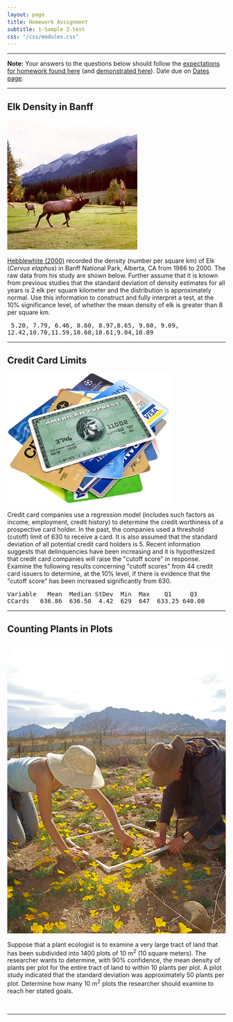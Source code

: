 ```yaml
---
layout: page
title: Homework Assignment
subtitle: 1-Sample Z-test
css: "/css/modules.css"
---
```


----

<div class="alert alert-warning">
<strong>Note:</strong> Your answers to the questions below should follow the <a href="../resources/hwformat" target="_blank">expectations for homework found here</a> (and <a href="../resources/FAQ/FAQs/HWFormat_Example.pdf" target="_blank">demonstrated here</a>). Date due on <a href="../resources/Dates-Current.html" target="_blank">Dates page</a>.
</div>

----

## Elk Density in Banff
<img src="zimgs/elk-inBanff.jpg" alt="Elk in Banff" class="img-right">

[Hebblewhite (2000)](http://www.carnivoreconservation.org/files/thesis/hebblewhite_2000_msc.pdf) recorded the density (number per square km) of Elk (*Cervus elaphus*) in Banff National Park, Alberta, CA from 1986 to 2000. The raw data from his study are shown below. Further assume that it is known from previous studies that the standard deviation of density estimates for all years is 2 elk per square kilometer and the distribution is approximately normal. Use this information to construct and fully interpret a test, at the 10% significance level, of whether the mean density of elk is greater than 8 per square km.

<pre>
 5.20, 7.79, 6.46, 8.60, 8.97,8.65, 9.60, 9.09,
12.42,10.70,11.59,10.68,10.61,9.04,10.89
</pre>

----

## Credit Card Limits
<img src="zimgs/credit-card.jpg" alt="Credit Cards" class="img-right">

Credit card companies use a regression model (includes such factors as income, employment, credit history) to determine the credit worthiness of a prospective card holder. In the past, the companies used a threshold (cutoff) limit of 630 to receive a card. It is also assumed that the standard deviation of all potential credit card holders is 5. Recent information suggests that delinquencies have been increasing and it is hypothesized that credit card companies will raise the "cutoff score" in response. Examine the following results concerning "cutoff scores" from 44 credit card issuers to determine, at the 10% level, if there is evidence that the "cutoff score" has been increased significantly from 630.

<pre>
Variable   Mean  Median StDev  Min  Max    Q1     Q3
CCards   636.86  636.50  4.42  629  647  633.25 640.00
</pre>

----

## Counting Plants in Plots
<img src="zimgs/counting-plants.jpg" alt="Counting PLants" class="img-right">

Suppose that a plant ecologist is to examine a very large tract of land that has been subdivided into 1400 plots of 10 m<sup>2</sup> (10 square meters). The researcher wants to determine, with 90% confidence, the mean density of plants per plot for the entire tract of land to within 10 plants per plot. A pilot study indicated that the standard deviation was approximately 50 plants per plot. Determine how many 10 m<sup>2</sup> plots the researcher should examine to reach her stated goals.

&nbsp; &nbsp;

----
